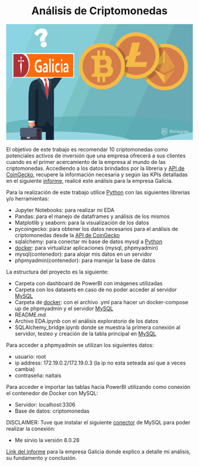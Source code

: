
# <div align="center">Análisis de Criptomonedas</div>


<p align="center">
  <img src="galicia_duda_imagen_readme.png" alt="imagen animada Galicia duda sobre criptomonedas">
</p>


El objetivo de este trabajo es recomendar 10 criptomonedas como potenciales activos de inversión que una empresa ofrecerá a sus clientes cuando es el primer acercamiento de la empresa al mundo de las criptomonedas. Accediendo a los datos brindados por la libreria y [API de CoinGecko](https://www.coingecko.com/es/api "Sitio oficial de la API de CoinGecko"), recupere la información necesaria y según las KPIs detalladas en el siguiente [informe](https://docs.google.com/document/d/1MAs2yQH-5Fit2iPd_nDZh_lDzxjvtTkYZRD7rsedg_U/edit?usp=sharing "Informe del análisis para la Empresa Galicia"), realicé este análisis para la empresa Galicia.


Para la realización de este trabajo utilice [Python](https://www.python.org "Sitio oficial de Python") con las siguientes librerias y/o herramientas:


* Jupyter Notebooks: para realizar mi EDA
* Pandas: para el manejo de dataframes y análisis de los mismos
* Matplotlib y seaborn: para la visualización de los datos
* pycoingecko: para obtener los datos necesarios para el análisis de criptomonedas desde la [API de CoinGecko](https://www.coingecko.com/es/api "Sitio oficial de la API de CoinGecko")
* sqlalchemy: para conectar mi base de datos mysql a [Python](https://www.python.org "Sitio oficial de Python")
* [docker](https://www.docker.com "Sitio oficial de Docker"): para virtualizar aplicaciones (mysql, phpmyadmin)
* mysql(contenedor): para alojar mis datos en un servidor
* phpmyadmin(contenedor): para manejar la base de datos


La estructura del proyecto es la siguiente:


* Carpeta con dashboard de PowerBI con imágenes utilizadas
* Carpeta con los datasets en caso de no poder acceder al servidor [MySQL](https://www.mysql.com "Sitio oficial de MySQL")
* Carpeta de [docker](https://www.docker.com "Sitio oficial de Docker"): con el archivo .yml para hacer un docker-compose up de phpmyadmin y el servidor [MySQL](https://www.mysql.com "Sitio oficial de MySQL")
* README.md
* Archivo EDA.ipynb con el análisis exploratorio de los datos
* SQLAlchemy_bridge.ipynb donde se muestra la primera conexión al servidor, testeo y creación de la tabla principal en   [MySQL](https://www.mysql.com "Sitio oficial de MySQL")


Para acceder a phpmyadmin se utilizan los siguientes datos:


* usuario: root
* ip address: 172.19.0.2/172.19.0.3 (la ip no esta seteada así que a veces cambia)
* contraseña: naitais


Para acceder e importar las tablas hacia PowerBI utilizando como conexión el contenedor de Docker con MySQL:


* Servidor: localhost:3306
* Base de datos: criptomonedas


DISCLAIMER: Tuve que instalar el siguiente [conector](https://downloads.mysql.com/archives/c-net/ "Conector para MySQL") de MySQL para poder realizar la conexión:
* Me sirvio la versión 8.0.28


[Link del informe](https://docs.google.com/document/d/1MAs2yQH-5Fit2iPd_nDZh_lDzxjvtTkYZRD7rsedg_U/edit?usp=sharing "Informe del análisis para la Empresa Galicia") para la empresa Galicia donde explico a detalle mi análisis, su fundamento y conclusión.
</div>